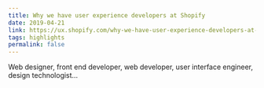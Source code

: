 ```yaml
---
title: Why we have user experience developers at Shopify
date: 2019-04-21
link: https://ux.shopify.com/why-we-have-user-experience-developers-at-shopify-712a99410365
tags: highlights
permalink: false
---
```

Web designer, front end developer, web developer, user interface engineer, design technologist…
